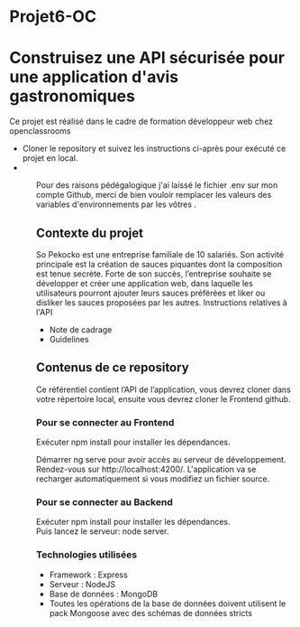 # Projet6-OC
<h1>Construisez une API sécurisée pour une application d'avis gastronomiques</h1>
<p>Ce projet est réalisé dans le cadre de formation développeur web chez openclassrooms</p>
<ul>
 <li>
  Cloner le repository et suivez les instructions ci-après pour exécuté ce projet en local.
 <li/>
<ul/>
<p>
 Pour des raisons pédégalogique j'ai laissé le fichier .env sur mon compte Github, merci de bien vouloir remplacer les valeurs des variables d'environnements par les vôtres .
</p>
 
<h2>Contexte du projet</h2>
<p>So Pekocko est une entreprise familiale de 10 salariés. Son activité principale est la création de sauces piquantes dont la composition est tenue secrète. Forte de son succès, l’entreprise souhaite se développer et créer une application web, dans laquelle les utilisateurs pourront ajouter leurs sauces préférées et liker ou disliker les sauces proposées par les autres.
Instructions relatives à l'API</p>
<ul>
<li href="https://s3.eu-west-1.amazonaws.com/course.oc-static.com/projects/DWJ_FR_P6/P6_Note%20de%20cadrage%20So%20Pekocko_V3.pdf">Note de cadrage</li>
<li href="https://s3-eu-west-1.amazonaws.com/course.oc-static.com/projects/DWJ_FR_P6/Guidelines+API.pdf">Guidelines</li>
</ul>
<h2>Contenus de ce repository</h2>
<p>Ce référentiel contient l’API de l’application, vous devrez cloner dans votre répertoire local, ensuite vous devrez cloner le Frontend github.<p>
<h3>Pour se connecter au Frontend</h3>
<p>Exécuter npm install pour installer les dépendances.</p>
Démarrer ng serve pour avoir accès au serveur de développement. Rendez-vous sur http://localhost:4200/. L'application va se recharger automatiquement si vous modifiez un fichier source.
<h3>Pour se connecter au Backend</h3>
<p>Exécuter npm install pour installer les dépendances.<br>
Puis lancez le serveur: node server.<p>
<h3>Technologies utilisées</h3>
<ul>
<li>Framework : Express </li>
<li>Serveur : NodeJS </li>
<li>Base de données : MongoDB</li>
<li>Toutes les opérations de la base de données doivent utilisent le pack Mongoose avec des schémas de données stricts</li>
</ul>
